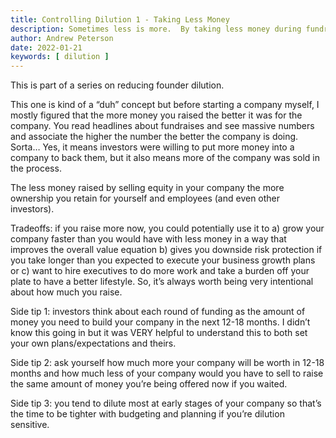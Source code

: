 ```yaml
---
title: Controlling Dilution 1 - Taking Less Money
description: Sometimes less is more.  By taking less money during fundraising, you can control more of the company.
author: Andrew Peterson
date: 2022-01-21
keywords: [ dilution ]
---
```

This is part of a series on reducing founder dilution.

This one is kind of a “duh” concept but before starting a company myself, I mostly figured that the more money you raised the better it was for the company. You read headlines about fundraises and see massive numbers and associate the higher the number the better the company is doing. Sorta… Yes, it means investors were willing to put more money into a company to back them, but it also means more of the company was sold in the process. 

The less money raised by selling equity in your company the more ownership you retain for yourself and employees (and even other investors).

Tradeoffs: if you raise more now, you could potentially use it to a) grow your company faster than you would have with less money in a way that improves the overall value equation b) gives you downside risk protection if you take longer than you expected to execute your business growth plans or c) want to hire executives to do more work and take a burden off your plate to have a better lifestyle. So, it’s always worth being very intentional about how much you raise. 

Side tip 1: investors think about each round of funding as the amount of money you need to build your company in the next 12-18 months. I didn’t know this going in but it was VERY helpful to understand this to both set your own plans/expectations and theirs. 

Side tip 2: ask yourself how much more your company will be worth in 12-18 months and how much less of your company would you have to sell to raise the same amount of money you’re being offered now if you waited. 

Side tip 3: you tend to dilute most at early stages of your company so that’s the time to be tighter with budgeting and planning if you’re dilution sensitive.

